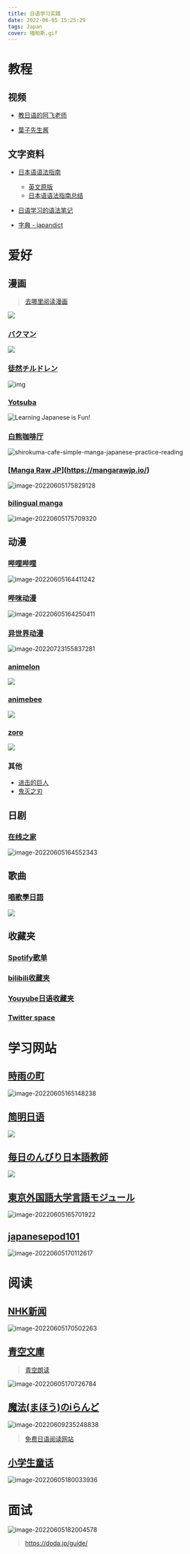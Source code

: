 ```yaml
---
title: 日语学习实践 
date: 2022-06-05 15:25:29
tags: Japan 
cover: 喵帕斯.gif
---
```


# 教程

## 视频

-  [教日语的阿飞老师](https://www.bilibili.com/video/BV1Bp4y1D747)

- [葉子先生酱](https://www.bilibili.com/video/BV1es41127PE)

## 文字资料

- [日本语语法指南](https://res.wokanxing.info/jpgramma/)
  - [英文原版](http://guidetojapanese.org/learn/grammar) 
  - [日本语语法指南总结](https://tenri.duckdns.org/posts/cbe2e0fe7279)

- [日语学习的语法笔记](https://github.com/xinwu-yang/nippon)

- [字典 - japandict](https://www.japandict.com)

# 爱好

## 漫画

> [去哪里阅读漫画](https://www.geekymatters.com/read-raw-manga/#What_Is_Raw_Manga)

![](resource/8c7f7217.png)

### [バクマン](https://shonenjumpplus.com/episode/10833519556325021897)

![](resource/98151589.png)

### [徒然チルドレン](http://tsuredurechildren.com/%E3%83%9E%E3%83%B3%E3%82%AC/)

![img](resource/top00.jpg)

### [Yotsuba](https://bilingualmanga.net/yotsubaclickable-text/)

![Learning Japanese is Fun!](resource/32a1d6_95bd1ff7988d2dd9a91f4615779ff82f.jpg)

### [白熊咖啡厅](https://bilingualmanga.net/shirokuma-cafeclickable-text/)

![shirokuma-cafe-simple-manga-japanese-practice-reading](resource/3349-beginner-japanese-reading-practice-book-15.jpg)

###  [[Manga Raw JP](https://mangarawjp.io/)](https://mangarawjp.io/)

![image-20220605175829128](resource/image-20220605175829128.png)

### [bilingual manga](https://bilingualmanga.net/)

![image-20220605175709320](resource/image-20220605175709320.png)

## 动漫

### [哔哩哔哩](https://www.bilibili.com/anime/)

![image-20220605164411242](resource/image-20220605164411242.png)

### [哔咪动漫](https://www.bimiacg4.net/)

![image-20220605164250411](resource/image-20220605164250411.png)

### [异世界动漫](https://www.gqdm.net/)

![image-20220723155837281](resource/image-20220723155837281.png)

### [animelon](https://animelon.com/)

![](resource/945a473e.png)

### [animebee](https://animebee.cc)

![](resource/9c4d92a3.png)

### [zoro](https://zoro.to/)

![](resource/019fca58.png)

### 其他

- [进击的巨人](https://aotonline.co/)
- [鬼灭之刃](https://dslayeronline.com/)

## 日剧

### [在线之家](https://zxzj.vip/)

![image-20220605164552343](resource/image-20220605164552343.png)

## 歌曲

### [唱歌學日語](https://www.jpmarumaru.com/tw/JPSongList.asp)

![](resource/eb551010.png)

## 收藏夹

### [Spotify歌单](https://open.spotify.com/playlist/7h6fxDLiigEaL4sdo5ZCik?si=39207de4ba1a450f)

### [bilibili收藏夹](https://space.bilibili.com/8135027/favlist?fid=1549209627)

### [Youyube日语收藏夹](https://youtube.com/playlist?list=PLrMXu4RLWj8WHExaeRbgF-6BX7INPnxwg)

### [Twitter space](https://spaces.bz/)

# 学习网站

## [時雨の町](https://www.sigure.tw/)

![image-20220605165148238](resource/image-20220605165148238.png)

## [简明日语](https://www.nhk.or.jp/lesson/zh/)

![](resource/5e6554a3.png)

## [毎日のんびり日本語教師](https://nihongonosensei.net/)

![](resource/a251f9b7.png)

## [東京外国語大学言語モジュール](http://www.coelang.tufs.ac.jp/mt/ja/gmod/)

![image-20220605165701922](resource/image-20220605165701922.png)

## [japanesepod101](https://www.japanesepod101.com/)

![image-20220605170112617](resource/image-20220605170112617.png)

# 阅读

## [NHK新闻](https://www3.nhk.or.jp/news/easy/)

![image-20220605170502263](resource/image-20220605170502263.png)

## [青空文庫](https://www.aozora.gr.jp/)

> [青空朗读](https://aozoraroudoku.jp/kensaku/kensaku-02.html)

![image-20220605170726784](resource/image-20220605170726784.png)

## [魔法(まほう)のiらんど](https://maho.jp/) 

![image-20220609235248838](resource/image-20220609235248838.png)

> [免费日语阅读网站](https://teamjapanese.com/free-websites-japanese-reading-practice-every-level/)

## [小学生童话](http://www.hukumusume.com/douwa/0_6/0nen.html)

![image-20220605180033936](resource/image-20220605180033936.png)

# 面试

![image-20220605182004578](resource/image-20220605182004578.png)

> https://doda.jp/guide/
